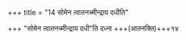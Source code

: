 +++
title = "14 सोमेन त्वातनच्मीन्द्राय दधीति"

+++
"सोमेन त्वातनच्मीन्द्राय दधी"ति दध्ना +++(आतनक्ति)+++१४
